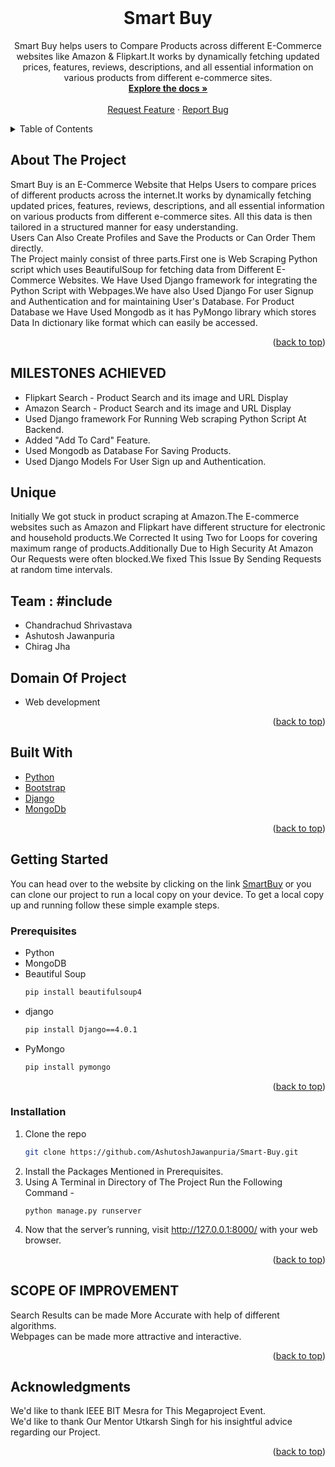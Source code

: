 <div id="top"></div>

<!-- PROJECT LOGO -->
<br />
<div align="center">
<h1 align="center">Smart Buy</h1>

  <p align="center">
    Smart Buy helps users to Compare Products across different E-Commerce websites like Amazon & Flipkart.It works by dynamically fetching updated prices, features, reviews, descriptions, and all essential information on various products from different e-commerce sites.
    <br />
    <a href="https://github.com/AshutoshJawanpuria/Smart-Buy.git"><strong>Explore the docs »</strong></a>
    <br />
    <br />
    <!-- <a href="https://github.com/github_username/repo_name">View Demo</a>
    · -->
    <a href="https://www.linkedin.com/in/chandrachud-shrivastava-2b1680201/">Request Feature</a>
    ·
    <a href="https://www.linkedin.com/in/ashutosh-jawanpuria-898166177/">Report Bug</a>
  </p>
</div>


<!-- TABLE OF CONTENTS -->
<details>
  <summary>Table of Contents</summary>
  <ol>
    <li>
      <a href="#about-the-project">About The Project</a>
      <ul>
        <li><a href="#built-with">Built With</a></li>
      </ul>
    </li>
    <li><a href="#MILESTONES-ACHIEVED">MILESTONES ACHIEVED</a></li>
    <li><a href="#UNIQUE">UNIQUE</a></li>
    <li><a href="#Team">Team</a></li>
    <li><a href="#Domain-Of-Project">Domain Of Project</a></li>
    <li>
      <a href="#getting-started">Getting Started</a>
      <ul>
        <li><a href="#prerequisites">Prerequisites</a></li>
        <li><a href="#installation">Installation</a></li>
      </ul>
    </li>
    <li><a href="#SCOPE-OF-IMPROVEMENT">SCOPE OF IMPROVEMENT</a></li>
    <li><a href="#acknowledgments">Acknowledgments</a></li>
  </ol>
</details>



<!-- ABOUT THE PROJECT -->
## About The Project
Smart Buy is an E-Commerce Website that Helps Users to compare prices of different products across the internet.It works by dynamically fetching updated prices, features, reviews, descriptions, and all essential information on various products from different e-commerce sites. All this data is then tailored in a structured manner for easy understanding.
<br/>
Users Can Also Create Profiles and Save the Products or Can Order Them directly.
<br/>
The Project mainly consist of three parts.First one is Web Scraping Python script which uses BeautifulSoup for fetching data from Different E-Commerce Websites.
We Have Used Django framework for integrating the Python Script with Webpages.We have also Used Django For user Signup and Authentication and for maintaining User's Database.
For Product Database we Have Used Mongodb as it has PyMongo library which stores Data In dictionary like format which can easily be accessed.

<p align="right">(<a href="#top">back to top</a>)</p>

## MILESTONES ACHIEVED
* Flipkart Search - Product Search and its image and URL Display
* Amazon Search - Product Search and its image and URL Display
* Used Django framework For Running Web scraping Python Script At Backend.
* Added "Add To Card" Feature. 
* Used Mongodb as Database For Saving Products.
* Used Django Models For User Sign up and Authentication.

## Unique
   Initially We got stuck in product scraping at Amazon.The E-commerce websites such as Amazon and Flipkart have different structure for electronic and household products.We Corrected It using Two for Loops for covering maximum range of products.Additionally Due to High Security At Amazon Our Requests were often blocked.We fixed This Issue By Sending Requests at random time intervals.

## Team : #include

*  Chandrachud Shrivastava
*  Ashutosh Jawanpuria
*  Chirag Jha

## Domain Of Project
*  Web development
<p align="right">(<a href="#top">back to top</a>)</p>

## Built With

* [Python](https://www.python.org)
* [Bootstrap](https://getbootstrap.com)
* [Django](https://www.djangoproject.com)
* [MongoDb](https://www.mongodb.com)


<p align="right">(<a href="#top">back to top</a>)</p>


<!-- GETTING STARTED -->
## Getting Started

You can head over to the website by clicking on the link <a href="https://smartbuybitmesra.herokuapp.com/">SmartBuy</a> 
or you can clone our project to run a local copy on your device.
To get a local copy up and running follow these simple example steps.

### Prerequisites

* Python
* MongoDB
* Beautiful Soup
  ```sh
  pip install beautifulsoup4
  ```
* django
  ```sh
  pip install Django==4.0.1
  ```
* PyMongo
  ```sh
  pip install pymongo
  ```
<p align="right">(<a href="#top">back to top</a>)</p>

### Installation

1. Clone the repo
   ```sh
   git clone https://github.com/AshutoshJawanpuria/Smart-Buy.git
   ```
2. Install the Packages Mentioned in Prerequisites.
3. Using A Terminal in Directory of The Project Run the Following Command -
   ```
   python manage.py runserver
   ```
4. Now that the server’s running, visit http://127.0.0.1:8000/ with your web browser.

<p align="right">(<a href="#top">back to top</a>)</p>



<!-- USAGE EXAMPLES -->
## SCOPE OF IMPROVEMENT
Search Results can be made More Accurate with help of different algorithms.
<br/>
Webpages can be made more attractive and interactive.
<p align="right">(<a href="#top">back to top</a>)</p>

<!-- ACKNOWLEDGMENTS -->
## Acknowledgments
We'd like to thank IEEE BIT Mesra for This Megaproject Event.
<br/>
We'd like to thank Our Mentor Utkarsh Singh for his insightful advice regarding our Project.
<p align="right">(<a href="#top">back to top</a>)</p>

